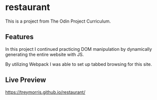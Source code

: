 # restaurant

This is a project from The Odin Project Curriculum.

Features
--------

In this project I continued practicing DOM manipulation by dynamically generating the entire website with JS.

By utilizing Webpack I was able to set up tabbed browsing for this site.

Live Preview
------------
 https://treymorris.github.io/restaurant/
